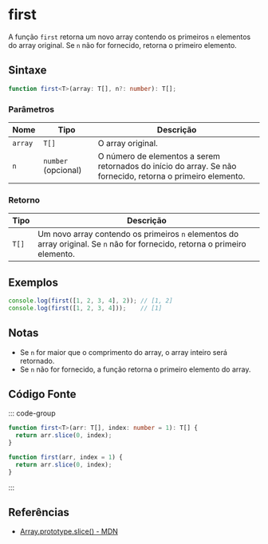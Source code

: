 # first

A função `first` retorna um novo array contendo os primeiros `n` elementos do array original. Se `n` não for fornecido, retorna o primeiro elemento.

## Sintaxe

```typescript
function first<T>(array: T[], n?: number): T[];
```

### Parâmetros

| Nome   | Tipo           | Descrição                                                                 |
|--------|----------------|---------------------------------------------------------------------------|
| `array`| `T[]`          | O array original.                                                         |
| `n`    | `number` (opcional) | O número de elementos a serem retornados do início do array. Se não fornecido, retorna o primeiro elemento. |

### Retorno

| Tipo   | Descrição                                                                         |
|--------|-----------------------------------------------------------------------------------|
| `T[]`  | Um novo array contendo os primeiros `n` elementos do array original. Se `n` não for fornecido, retorna o primeiro elemento. |

## Exemplos

```typescript
console.log(first([1, 2, 3, 4], 2)); // [1, 2]
console.log(first([1, 2, 3, 4]));    // [1]
```

## Notas

- Se `n` for maior que o comprimento do array, o array inteiro será retornado.
- Se `n` não for fornecido, a função retorna o primeiro elemento do array.

## Código Fonte

::: code-group
```typescript
function first<T>(arr: T[], index: number = 1): T[] {
  return arr.slice(0, index);
}
```
```javascript
function first(arr, index = 1) {
  return arr.slice(0, index);
}
```
:::

## Referências

- [Array.prototype.slice() - MDN](https://developer.mozilla.org/pt-BR/docs/Web/JavaScript/Reference/Global_Objects/Array/slice)